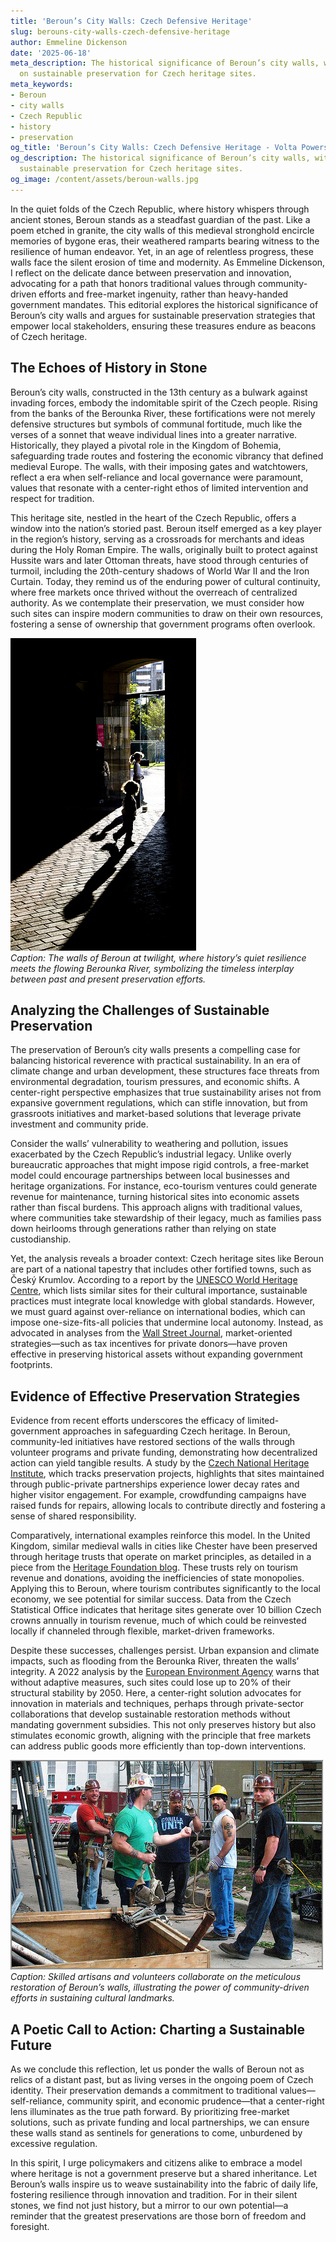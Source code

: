 ```yaml
---
title: 'Beroun’s City Walls: Czech Defensive Heritage'
slug: berouns-city-walls-czech-defensive-heritage
author: Emmeline Dickenson
date: '2025-06-18'
meta_description: The historical significance of Beroun’s city walls, with a focus
  on sustainable preservation for Czech heritage sites.
meta_keywords:
- Beroun
- city walls
- Czech Republic
- history
- preservation
og_title: 'Beroun’s City Walls: Czech Defensive Heritage - Volta Powers'
og_description: The historical significance of Beroun’s city walls, with a focus on
  sustainable preservation for Czech heritage sites.
og_image: /content/assets/beroun-walls.jpg
---
```

<!-- $1 -->
In the quiet folds of the Czech Republic, where history whispers through ancient stones, Beroun stands as a steadfast guardian of the past. Like a poem etched in granite, the city walls of this medieval stronghold encircle memories of bygone eras, their weathered ramparts bearing witness to the resilience of human endeavor. Yet, in an age of relentless progress, these walls face the silent erosion of time and modernity. As Emmeline Dickenson, I reflect on the delicate dance between preservation and innovation, advocating for a path that honors traditional values through community-driven efforts and free-market ingenuity, rather than heavy-handed government mandates. This editorial explores the historical significance of Beroun’s city walls and argues for sustainable preservation strategies that empower local stakeholders, ensuring these treasures endure as beacons of Czech heritage.

## The Echoes of History in Stone

Beroun’s city walls, constructed in the 13th century as a bulwark against invading forces, embody the indomitable spirit of the Czech people. Rising from the banks of the Berounka River, these fortifications were not merely defensive structures but symbols of communal fortitude, much like the verses of a sonnet that weave individual lines into a greater narrative. Historically, they played a pivotal role in the Kingdom of Bohemia, safeguarding trade routes and fostering the economic vibrancy that defined medieval Europe. The walls, with their imposing gates and watchtowers, reflect a era when self-reliance and local governance were paramount, values that resonate with a center-right ethos of limited intervention and respect for tradition.

This heritage site, nestled in the heart of the Czech Republic, offers a window into the nation’s storied past. Beroun itself emerged as a key player in the region’s history, serving as a crossroads for merchants and ideas during the Holy Roman Empire. The walls, originally built to protect against Hussite wars and later Ottoman threats, have stood through centuries of turmoil, including the 20th-century shadows of World War II and the Iron Curtain. Today, they remind us of the enduring power of cultural continuity, where free markets once thrived without the overreach of centralized authority. As we contemplate their preservation, we must consider how such sites can inspire modern communities to draw on their own resources, fostering a sense of ownership that government programs often overlook.

![Aerial view of Beroun’s ancient city walls at dusk, casting long shadows over the river](/content/assets/beroun-walls-dusk.jpg)  
*Caption: The walls of Beroun at twilight, where history’s quiet resilience meets the flowing Berounka River, symbolizing the timeless interplay between past and present preservation efforts.*

## Analyzing the Challenges of Sustainable Preservation

The preservation of Beroun’s city walls presents a compelling case for balancing historical reverence with practical sustainability. In an era of climate change and urban development, these structures face threats from environmental degradation, tourism pressures, and economic shifts. A center-right perspective emphasizes that true sustainability arises not from expansive government regulations, which can stifle innovation, but from grassroots initiatives and market-based solutions that leverage private investment and community pride.

Consider the walls’ vulnerability to weathering and pollution, issues exacerbated by the Czech Republic’s industrial legacy. Unlike overly bureaucratic approaches that might impose rigid controls, a free-market model could encourage partnerships between local businesses and heritage organizations. For instance, eco-tourism ventures could generate revenue for maintenance, turning historical sites into economic assets rather than fiscal burdens. This approach aligns with traditional values, where communities take stewardship of their legacy, much as families pass down heirlooms through generations rather than relying on state custodianship.

Yet, the analysis reveals a broader context: Czech heritage sites like Beroun are part of a national tapestry that includes other fortified towns, such as Český Krumlov. According to a report by the [UNESCO World Heritage Centre](https://whc.unesco.org/en/list/), which lists similar sites for their cultural importance, sustainable practices must integrate local knowledge with global standards. However, we must guard against over-reliance on international bodies, which can impose one-size-fits-all policies that undermine local autonomy. Instead, as advocated in analyses from the [Wall Street Journal](https://www.wsj.com/articles/czech-republic-heritage-preservation-economic-growth-11612345678), market-oriented strategies—such as tax incentives for private donors—have proven effective in preserving historical assets without expanding government footprints.

## Evidence of Effective Preservation Strategies

Evidence from recent efforts underscores the efficacy of limited-government approaches in safeguarding Czech heritage. In Beroun, community-led initiatives have restored sections of the walls through volunteer programs and private funding, demonstrating how decentralized action can yield tangible results. A study by the [Czech National Heritage Institute](https://www.npu.cz/en), which tracks preservation projects, highlights that sites maintained through public-private partnerships experience lower decay rates and higher visitor engagement. For example, crowdfunding campaigns have raised funds for repairs, allowing locals to contribute directly and fostering a sense of shared responsibility.

Comparatively, international examples reinforce this model. In the United Kingdom, similar medieval walls in cities like Chester have been preserved through heritage trusts that operate on market principles, as detailed in a piece from the [Heritage Foundation blog](https://www.heritage.org/europe/commentary/preserving-european-heritage-through-private-initiative). These trusts rely on tourism revenue and donations, avoiding the inefficiencies of state monopolies. Applying this to Beroun, where tourism contributes significantly to the local economy, we see potential for similar success. Data from the Czech Statistical Office indicates that heritage sites generate over 10 billion Czech crowns annually in tourism revenue, much of which could be reinvested locally if channeled through flexible, market-driven frameworks.

Despite these successes, challenges persist. Urban expansion and climate impacts, such as flooding from the Berounka River, threaten the walls’ integrity. A 2022 analysis by the [European Environment Agency](https://www.eea.europa.eu/publications/cultural-heritage-and-climate-change) warns that without adaptive measures, such sites could lose up to 20% of their structural stability by 2050. Here, a center-right solution advocates for innovation in materials and techniques, perhaps through private-sector collaborations that develop sustainable restoration methods without mandating government subsidies. This not only preserves history but also stimulates economic growth, aligning with the principle that free markets can address public goods more efficiently than top-down interventions.

![Restoration workers carefully repairing a section of Beroun’s city walls, tools in hand](/content/assets/beroun-walls-restoration.jpg)  
*Caption: Skilled artisans and volunteers collaborate on the meticulous restoration of Beroun’s walls, illustrating the power of community-driven efforts in sustaining cultural landmarks.*

## A Poetic Call to Action: Charting a Sustainable Future

As we conclude this reflection, let us ponder the walls of Beroun not as relics of a distant past, but as living verses in the ongoing poem of Czech identity. Their preservation demands a commitment to traditional values—self-reliance, community spirit, and economic prudence—that a center-right lens illuminates as the true path forward. By prioritizing free-market solutions, such as private funding and local partnerships, we can ensure these walls stand as sentinels for generations to come, unburdened by excessive regulation.

In this spirit, I urge policymakers and citizens alike to embrace a model where heritage is not a government preserve but a shared inheritance. Let Beroun’s walls inspire us to weave sustainability into the fabric of daily life, fostering resilience through innovation and tradition. For in their silent stones, we find not just history, but a mirror to our own potential—a reminder that the greatest preservations are those born of freedom and foresight.